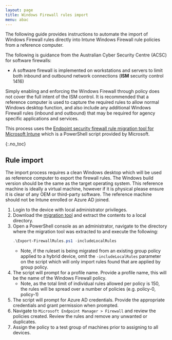 ```yaml
---
layout: page
title: Windows Firewall rules import
menu: abac
---
```


The following guide provides instructions to automate the import of Windows Firewall rules directly into Intune Windows Firewall rule policies from a reference computer.

The following is guidance from the Australian Cyber Security Centre (ACSC) for software firewalls:

* A software firewall is implemented on workstations and servers to limit both inbound and outbound network connections (**ISM** security control 1416)

Simply enabling and enforcing the Windows Firewall through policy does not cover the full intent of the ISM control. It is recommended that a reference computer is used to capture the required rules to allow normal Windows desktop function, and also include any additional Windows Firewall rules (inbound and outbound) that may be required for agency specific applications and services.

This process uses the [Endpoint security firewall rule migration tool for Microsoft Intune](https://docs.microsoft.com/en-us/mem/intune/protect/endpoint-security-firewall-rule-tool) which is a PowerShell script provided by Microsoft.

{:.no_toc}
## Rule import

The import process requires a clean Windows desktop which will be used as reference computer to export the firewall rules. The Windows build version should be the same as the target operating system. This reference machine is ideally a virtual machine, however if it is physical please ensure it is clear of any OEM or third-party software. The reference machine should not be Intune enrolled or Azure AD joined.

1. Login to the device with local administrator privileges.
2. Download the [migration tool](https://docs.microsoft.com/en-us/mem/intune/protect/endpoint-security-firewall-rule-tool) and extract the contents to a local directory.
3. Open a PowerShell console as an administrator, navigate to the directory where the migration tool was extracted to and execute the following:
   ```powershell
   .\Export-FirewallRules.ps1 -includeLocalRules
   ```
   * Note, if the ruleset is being migrated from an existing group policy applied to a hybrid device, omit the `-includeLocalRules` parameter on the script which will only import rules found that are applied by group policy.
4. The script will prompt for a profile name. Provide a profile name, this will be the name of the Windows Firewall policy.
   * Note, as the total limit of individual rules allowed per policy is 150, the rules will be spread over a number of policies (e.g. policy-0, policy-1)
5. The script will prompt for Azure AD credentials. Provide the appropriate credentials and grant permission when prompted.
6. Navigate to `Microsoft Endpoint Manager > Firewall` and review the policies created. Review the rules and remove any unwanted or duplicates.
7. Assign the policy to a test group of machines prior to assigning to all devices.
